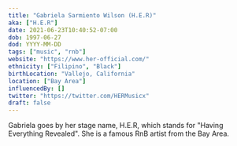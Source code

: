 ```yaml
---
title: "Gabriela Sarmiento Wilson (H.E.R)"
aka: ["H.E.R"]
date: 2021-06-23T10:40:52-07:00
dob: 1997-06-27
dod: YYYY-MM-DD
tags: ["music", "rnb"]
website: "https://www.her-official.com/"
ethnicity: ["Filipino", "Black"]
birthLocation: "Vallejo, California"
location: ["Bay Area"]
influencedBy: []
twitter: "https://twitter.com/HERMusicx"
draft: false
---
```


Gabriela goes by her stage name, H.E.R, which stands for "Having Everything
Revealed". She is a famous RnB artist from the Bay Area.

